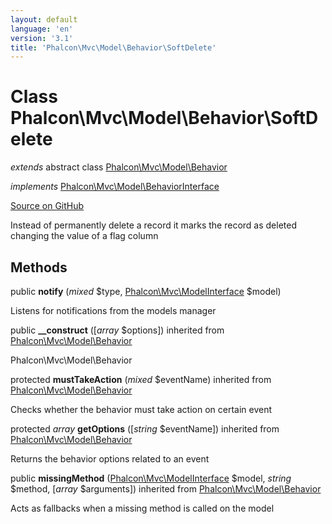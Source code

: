 ```yaml
---
layout: default
language: 'en'
version: '3.1'
title: 'Phalcon\Mvc\Model\Behavior\SoftDelete'
---
```

# Class **Phalcon\Mvc\Model\Behavior\SoftDelete**

*extends* abstract class [Phalcon\Mvc\Model\Behavior](/3.1/en/api/Phalcon_Mvc_Model_Behavior)

*implements* [Phalcon\Mvc\Model\BehaviorInterface](/3.1/en/api/Phalcon_Mvc_Model_BehaviorInterface)

<a href="https://github.com/phalcon/cphalcon/tree/v3.1.0/phalcon/mvc/model/behavior/softdelete.zep" class="btn btn-default btn-sm">Source on GitHub</a>

Instead of permanently delete a record it marks the record as
deleted changing the value of a flag column


## Methods
public  **notify** (*mixed* $type, [Phalcon\Mvc\ModelInterface](/3.1/en/api/Phalcon_Mvc_ModelInterface) $model)

Listens for notifications from the models manager



public  **__construct** ([*array* $options]) inherited from [Phalcon\Mvc\Model\Behavior](/3.1/en/api/Phalcon_Mvc_Model_Behavior)

Phalcon\Mvc\Model\Behavior



protected  **mustTakeAction** (*mixed* $eventName) inherited from [Phalcon\Mvc\Model\Behavior](/3.1/en/api/Phalcon_Mvc_Model_Behavior)

Checks whether the behavior must take action on certain event



protected *array* **getOptions** ([*string* $eventName]) inherited from [Phalcon\Mvc\Model\Behavior](/3.1/en/api/Phalcon_Mvc_Model_Behavior)

Returns the behavior options related to an event



public  **missingMethod** ([Phalcon\Mvc\ModelInterface](/3.1/en/api/Phalcon_Mvc_ModelInterface) $model, *string* $method, [*array* $arguments]) inherited from [Phalcon\Mvc\Model\Behavior](/3.1/en/api/Phalcon_Mvc_Model_Behavior)

Acts as fallbacks when a missing method is called on the model



